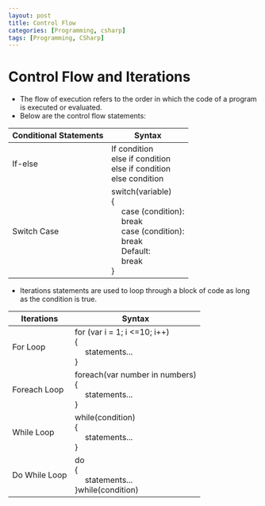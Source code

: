 ```yaml
---
layout: post
title: Control Flow
categories: [Programming, csharp]
tags: [Programming, CSharp]
---
```


# Control Flow and Iterations

- The flow of execution refers to the order in which the code of a program is executed or evaluated.
- Below are the control flow statements:

| Conditional Statements | Syntax | 
| ---------------------- | ------ |
| If-else |	If condition <br> else if condition <br> else if condition <br> else condition |
| Switch Case | switch(variable) <br> { <br> &emsp; case (condition): <br> &emsp; break <br>  &emsp; case (condition): <br> &emsp; break <br> &emsp; Default: <br> &emsp; break <br> } | 

- Iterations statements are used to loop through a block of code as long as the condition is true.

| Iterations | Syntax | 
| ---------- | ------ |
| For Loop | for (var i = 1; i <=10; i++) <br> { <br> &emsp; statements... <br> } |
| Foreach Loop | foreach(var number in numbers) <br> { <br> &emsp; statements... <br> } | 
| While Loop | while(condition) <br> { <br> &emsp; statements... <br> } |
| Do While Loop | do <br> { <br>&emsp; statements... <br> }while(condition) | 

